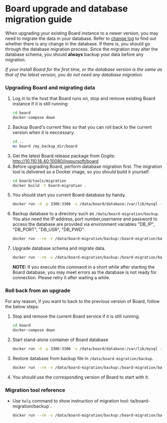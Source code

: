 # Board upgrade and database migration guide

When upgrading your existing Board instance to a newer version, you may need  to migrate the data in your database. Refer to [change log](../tools/migration/changelog.md) to find out  whether there is any change in the database. If there is, you should go through the database migration process. Since the migration may alter the database schema, you should **always** backup your data before any migration.

*If your install Board for the first time, or the database version is the same as that of the latest version, you do not need any database migration.*

### Upgrading Board and migrating data
1. Log in to the host that Board runs on, stop and remove existing Board instance if it is still running:
    ```sh
    cd board
    docker-compose down
    ```
2. Backup Board's current files so that you can roll back to the current version when it is neccessary.
    ```sh
    cd ..
    mv board /my_backup_dir/board
    ```
3. Get the latest Board release package from Gogits:
   http://10.110.18.40:10080/inspursoft/board
4. Before upgrading Board, perform database migration first. The migration tool is delivered as a Docker image, so you should build it yourself.
    ```sh
    cd board/tools/migration
    docker build -t board-migration .
    ```
5. You should start you current Board database by handy.
    ```sh
    docker run -d -p 3306:3306 -v /data/board/database:/var/lib/mysql -e DB_PASSWORD=root123 dev_db:dev
    ```
6. Backup database to a directory such as `/data/board-migration/backup`. You also need the IP address, port number,username and password to access the database are provided via environment variables "DB_IP", "DB_PORT", "DB_USR", "DB_PWD".
    ```sh
    docker run --rm -v /data/board-migration/backup:/board-migration/backup -e DB_IP=10.0.0.0 -e DB_PORT=3306 -e DB_USR=root -e DB_PWD=root123 board-migration backup
    ```
7. Upgrade database schema and migrate data.
   ```sh
   docker run --rm -v /data/board-migration/backup:/board-migration/backup -e DB_IP=10.0.0.0 -e DB_PORT=3306 -e DB_USR=root -e DB_PWD=root board-migration upgrade head
   ```
   **NOTE:**
   If you execute this command in a short while after starting the Board database, you may meet errors as the database is not ready for connection. Please retry it after waiting a while.

### Roll back from an upgrade
For any reason, if you want to back to the previous version of Board, follow the below steps:

1. Stop and remove the current Board service if it is still running.
    ```sh
    cd board
    docker-compose down
    ```
2. Start stand-alone container of Board database
    ```sh
    docker run -d -p 3306:3306 -v /data/board/database:/var/lib/mysql -e DB_PASSWORD=root123 dev_db:dev
    ```
3. Restore database from backup file in `/data/board-migration/backup`.
    ```sh
    docker run --rm -v /data/board-migration/backup:/board-migration/backup -e DB_IP=10.0.0.0 -e DB_PORT=3306 -e DB_USR=root -e DB_PWD=root123 board-migration restore
    ```
4. You should use the corresponding version of Board to start with it.

### Migration tool reference
- Use `help` command to show instruction of migration tool:
ta/board-migration/backup`.
    ```sh
    docker run --rm -v /data/board-migration/backup:/board-migration/backup -e DB_IP=10.0.0.0 -e DB_PORT=3306 -e DB_USR=root -e DB_PWD=root123 board-migration help
    ```


